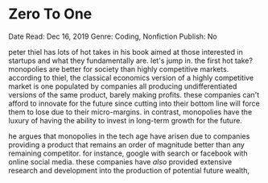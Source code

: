 # Zero To One

Date Read: Dec 16, 2019
Genre: Coding, Nonfiction
Publish: No

peter thiel has lots of hot takes in his book aimed at those interested in startups and what they fundamentally are. let's jump in. the first hot take? monopolies are better for society than highly competitive markets. according to thiel, the classical economics version of a highly competitive market is one populated by companies all producing undifferentiated versions of the same product, barely making profits. these companies can't afford to innovate for the future since cutting into their bottom line will force them to lose due to their micro-margins. in contrast, monopolies have the luxury of having the ability to invest in long-term growth for the future. 

he argues that monopolies in the tech age have arisen due to companies providing a product that remains an order of magnitude better than any remaining competitor. for instance, google with search or facebook with online social media. these companies have *also* provided extensive research and development into the production of potential future wealth,